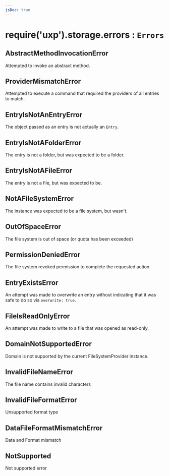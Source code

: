 ```yaml
---
jsDoc: true
---
```


<a name="module-storage-errors" id="module-storage-errors"></a>

# require('uxp').storage.errors : `Errors`


<a name="module-storage-errors-abstractmethodinvocationerror" id="module-storage-errors-abstractmethodinvocationerror"></a>

## AbstractMethodInvocationError
Attempted to invoke an abstract method.



<a name="module-storage-errors-providermismatcherror" id="module-storage-errors-providermismatcherror"></a>

## ProviderMismatchError
Attempted to execute a command that required the providers of all
entries to match.



<a name="module-storage-errors-entryisnotanentryerror" id="module-storage-errors-entryisnotanentryerror"></a>

## EntryIsNotAnEntryError
The object passed as an entry is not actually an `Entry`.



<a name="module-storage-errors-entryisnotafoldererror" id="module-storage-errors-entryisnotafoldererror"></a>

## EntryIsNotAFolderError
The entry is not a folder, but was expected to be a folder.



<a name="module-storage-errors-entryisnotafileerror" id="module-storage-errors-entryisnotafileerror"></a>

## EntryIsNotAFileError
The entry is not a file, but was expected to be.



<a name="module-storage-errors-notafilesystemerror" id="module-storage-errors-notafilesystemerror"></a>

## NotAFileSystemError
The instance was expected to be a file system, but wasn't.



<a name="module-storage-errors-outofspaceerror" id="module-storage-errors-outofspaceerror"></a>

## OutOfSpaceError
The file system is out of space (or quota has been exceeded)



<a name="module-storage-errors-permissiondeniederror" id="module-storage-errors-permissiondeniederror"></a>

## PermissionDeniedError
The file system revoked permission to complete the requested
action.



<a name="module-storage-errors-entryexistserror" id="module-storage-errors-entryexistserror"></a>

## EntryExistsError
An attempt was made to overwrite an entry without indicating
that it was safe to do so via `overwrite: true`.



<a name="module-storage-errors-fileisreadonlyerror" id="module-storage-errors-fileisreadonlyerror"></a>

## FileIsReadOnlyError
An attempt was made to write to a file that was opened as
read-only.



<a name="module-storage-errors-domainnotsupportederror" id="module-storage-errors-domainnotsupportederror"></a>

## DomainNotSupportedError
Domain is not supported by the current FileSystemProvider
instance.



<a name="module-storage-errors-invalidfilenameerror" id="module-storage-errors-invalidfilenameerror"></a>

## InvalidFileNameError
The file name contains invalid characters



<a name="module-storage-errors-invalidfileformaterror" id="module-storage-errors-invalidfileformaterror"></a>

## InvalidFileFormatError
Unsupported format type



<a name="module-storage-errors-datafileformatmismatcherror" id="module-storage-errors-datafileformatmismatcherror"></a>

## DataFileFormatMismatchError
Data and Format mismatch



<a name="module-storage-errors-notsupported" id="module-storage-errors-notsupported"></a>

## NotSupported
Not supported error
